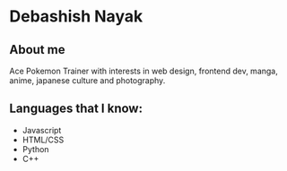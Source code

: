 # Debashish Nayak

## About me

Ace Pokemon Trainer with interests in web design, frontend dev, manga, anime, japanese culture and photography.

## Languages that I know:

- Javascript
- HTML/CSS
- Python
- C++
